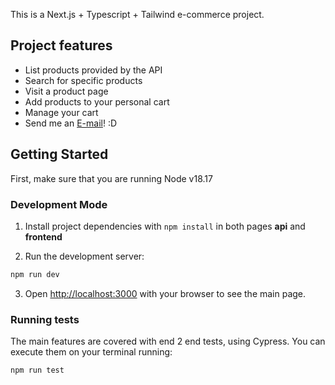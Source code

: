 This is a Next.js + Typescript + Tailwind e-commerce project.

## Project features

- List products provided by the API
- Search for specific products
- Visit a product page
- Add products to your personal cart
- Manage your cart
- Send me an [E-mail](mailto:gabrieldomingues522@gmail.com)! :D

## Getting Started

First, make sure that you are running Node v18.17

### Development Mode

1. Install project dependencies with `npm install` in both pages **api** and **frontend**

2. Run the development server:

```bash
npm run dev
```

3. Open [http://localhost:3000](http://localhost:3000) with your browser to see the main page.

### Running tests

The main features are covered with end 2 end tests, using Cypress. You can execute them on your terminal running:

```bash
npm run test
```
